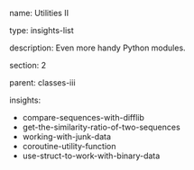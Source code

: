 name: Utilities II

type: insights-list

description: Even more handy Python modules.

section: 2

parent: classes-iii

insights:
  - compare-sequences-with-difflib
  - get-the-similarity-ratio-of-two-sequences
  - working-with-junk-data
  - coroutine-utility-function
  - use-struct-to-work-with-binary-data
